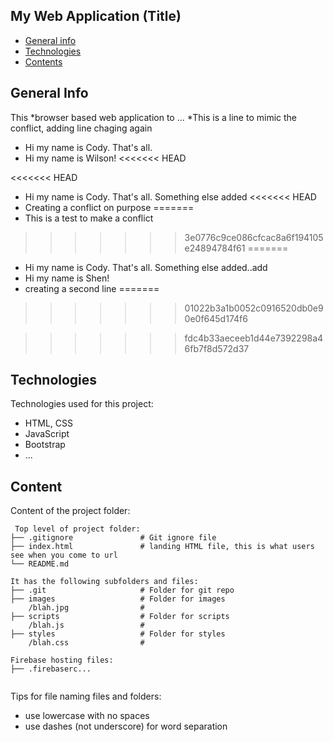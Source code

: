 ## My Web Application (Title)

* [General info](#general-info)
* [Technologies](#technologies)
* [Contents](#content)

## General Info
This *browser based web application to ...
*This is a line to mimic the conflict, adding line chaging again
* Hi my name is Cody. That's all.
* Hi my name is Wilson!
<<<<<<< HEAD

<<<<<<< HEAD
* Hi my name is Cody. That's all. Something else added
<<<<<<< HEAD
* Creating a conflict on purpose
=======
* This is a test to make a conflict
>>>>>>> 3e0776c9ce086cfcac8a6f194105e24894784f61
=======
* Hi my name is Cody. That's all. Something else added..add
* Hi my name is Shen! 
* creating a second line
=======
>>>>>>> 01022b3a1b0052c0916520db0e90e0f645d174f6
	
>>>>>>> fdc4b33aeceeb1d44e7392298a46fb7f8d572d37
## Technologies
Technologies used for this project:
* HTML, CSS
* JavaScript
* Bootstrap 
* ...
	
## Content
Content of the project folder:

```
 Top level of project folder: 
├── .gitignore               # Git ignore file
├── index.html               # landing HTML file, this is what users see when you come to url
└── README.md

It has the following subfolders and files:
├── .git                     # Folder for git repo
├── images                   # Folder for images
    /blah.jpg                # 
├── scripts                  # Folder for scripts
    /blah.js                 # 
├── styles                   # Folder for styles
    /blah.css                # 

Firebase hosting files: 
├── .firebaserc...


```

Tips for file naming files and folders:
* use lowercase with no spaces
* use dashes (not underscore) for word separation